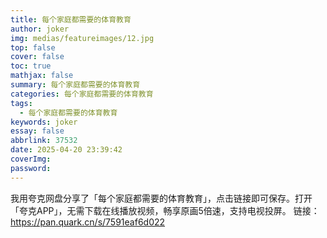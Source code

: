 ```yaml
---
title: 每个家庭都需要的体育教育
author: joker
img: medias/featureimages/12.jpg
top: false
cover: false
toc: true
mathjax: false
summary: 每个家庭都需要的体育教育
categories: 每个家庭都需要的体育教育
tags:
  - 每个家庭都需要的体育教育
keywords: joker
essay: false
abbrlink: 37532
date: 2025-04-20 23:39:42
coverImg:
password:
---
```


我用夸克网盘分享了「每个家庭都需要的体育教育」，点击链接即可保存。打开「夸克APP」，无需下载在线播放视频，畅享原画5倍速，支持电视投屏。
链接：https://pan.quark.cn/s/7591eaf6d022
